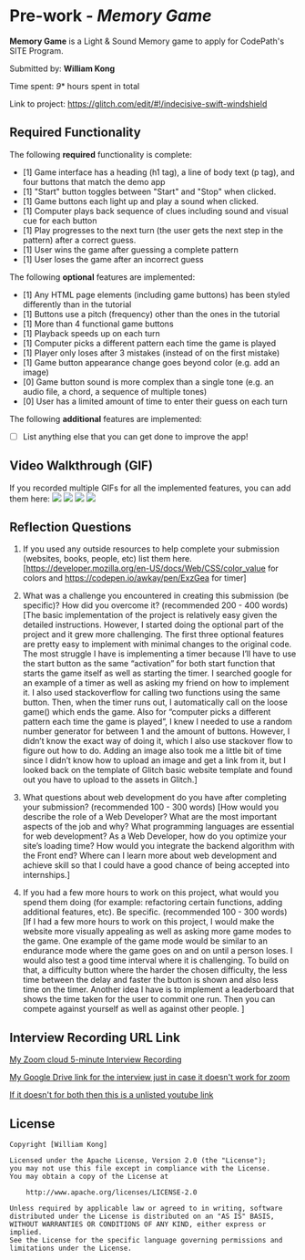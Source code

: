 # Pre-work - *Memory Game*

**Memory Game** is a Light & Sound Memory game to apply for CodePath's SITE Program. 

Submitted by: **William Kong**

Time spent: *9** hours spent in total

Link to project: https://glitch.com/edit/#!/indecisive-swift-windshield

## Required Functionality

The following **required** functionality is complete:

* [1] Game interface has a heading (h1 tag), a line of body text (p tag), and four buttons that match the demo app
* [1] "Start" button toggles between "Start" and "Stop" when clicked. 
* [1] Game buttons each light up and play a sound when clicked. 
* [1] Computer plays back sequence of clues including sound and visual cue for each button
* [1] Play progresses to the next turn (the user gets the next step in the pattern) after a correct guess. 
* [1] User wins the game after guessing a complete pattern
* [1] User loses the game after an incorrect guess

The following **optional** features are implemented:

* [1] Any HTML page elements (including game buttons) has been styled differently than in the tutorial
* [1] Buttons use a pitch (frequency) other than the ones in the tutorial
* [1] More than 4 functional game buttons
* [1] Playback speeds up on each turn
* [1] Computer picks a different pattern each time the game is played
* [1] Player only loses after 3 mistakes (instead of on the first mistake)
* [1] Game button appearance change goes beyond color (e.g. add an image)
* [0] Game button sound is more complex than a single tone (e.g. an audio file, a chord, a sequence of multiple tones)
* [0] User has a limited amount of time to enter their guess on each turn

The following **additional** features are implemented:

- [ ] List anything else that you can get done to improve the app!

## Video Walkthrough (GIF)

If you recorded multiple GIFs for all the implemented features, you can add them here:
![](https://cdn.glitch.global/f0c87ae6-c901-4101-b02b-e25c48424f55/lightgame.gif?v=1647857194289)
![](https://cdn.glitch.global/f0c87ae6-c901-4101-b02b-e25c48424f55/lightgame2.gif?v=1647857189888)
![](https://cdn.glitch.global/f0c87ae6-c901-4101-b02b-e25c48424f55/lightgame3.gif?v=1647857188238)
![](https://cdn.glitch.global/f0c87ae6-c901-4101-b02b-e25c48424f55/lightgame4.gif?v=1647857185801)

## Reflection Questions
1. If you used any outside resources to help complete your submission (websites, books, people, etc) list them here. 
[https://developer.mozilla.org/en-US/docs/Web/CSS/color_value for colors and https://codepen.io/awkay/pen/ExzGea for timer]

2. What was a challenge you encountered in creating this submission (be specific)? How did you overcome it? (recommended 200 - 400 words) 
[The basic implementation of the project is relatively easy given the detailed instructions. However, I started doing the optional part of the project and it grew more challenging. The first three optional features are pretty easy to implement with minimal changes to the original code. The most struggle I have is implementing a timer because I’ll have to use the start button as the same “activation” for both start function that starts the game itself as well as starting the timer. I searched google for an example of a timer as well as asking my friend on how to implement it. I also used stackoverflow for calling two functions using the same button. Then, when the timer runs out, I automatically call on the loose game() which ends the game. Also for “computer picks a different pattern each time the game is played”, I knew I needed to use a random number generator for between 1 and the amount of buttons. However, I didn’t know the exact way of doing it, which I also use stackover flow to figure out how to do. Adding an image also took me a little bit of time since I didn’t know how to upload an image and get a link from it, but I looked back on the template of Glitch basic website template and found out you have to upload to the assets in Glitch.]

3. What questions about web development do you have after completing your submission? (recommended 100 - 300 words) 
[How would you describe the role of a Web Developer? What are the most important aspects of the job and why? What programming languages are essential for web development? As a Web Developer, how do you optimize your site’s loading time? How would you integrate the backend algorithm with the Front end? Where can I learn more about web development and achieve skill so that I could have a good chance of being accepted into internships.]

4. If you had a few more hours to work on this project, what would you spend them doing (for example: refactoring certain functions, adding additional features, etc). Be specific. (recommended 100 - 300 words) 
[If I had a few more hours to work on this project, I would make the website more visually appealing as well as asking more game modes to the game. One example of the game mode would be similar to an endurance mode where the game goes on and on until a person loses. I would also test a good time interval where it is challenging. To build on that, a difficulty button where the harder the chosen difficulty, the less time between the delay and faster the button is shown and also less time on the timer. Another idea I have is to implement a leaderboard that shows the time taken for the user to commit one run. Then you can compete against yourself as well as against other people. ]




## Interview Recording URL Link

[My Zoom cloud 5-minute Interview Recording](https://umich.zoom.us/rec/share/vC3KsaecYi2v5rhEiqfTqltmRpeLLncFjH2pa8xI-zqIo-cjm9T2gDbBTuBe46lW.mdQVsFjJ6PzPUChB)

[My Google Drive link for the interview just in case it doesn't work for zoom](https://drive.google.com/drive/folders/1lt3jpvBHGLddVulIMFkW_SOUn8MofXNq?usp=sharing)

[If it doesn't for both then this is a unlisted youtube link](https://youtu.be/RAbDQpCzr3I)

## License

    Copyright [William Kong]

    Licensed under the Apache License, Version 2.0 (the "License");
    you may not use this file except in compliance with the License.
    You may obtain a copy of the License at

        http://www.apache.org/licenses/LICENSE-2.0

    Unless required by applicable law or agreed to in writing, software
    distributed under the License is distributed on an "AS IS" BASIS,
    WITHOUT WARRANTIES OR CONDITIONS OF ANY KIND, either express or implied.
    See the License for the specific language governing permissions and
    limitations under the License.
